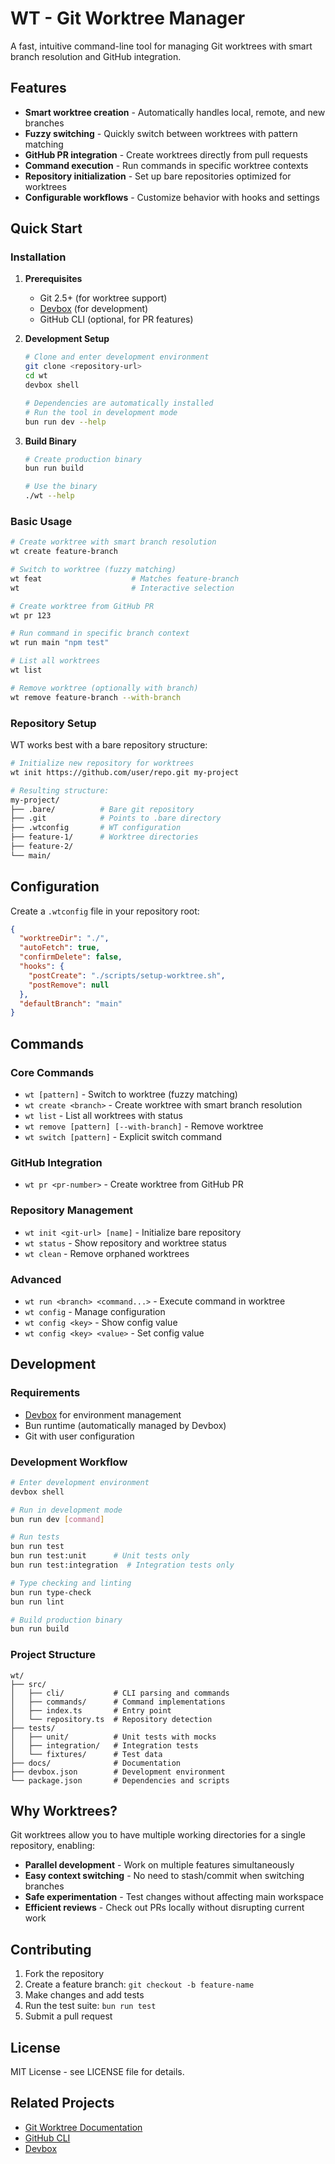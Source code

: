 # WT - Git Worktree Manager

A fast, intuitive command-line tool for managing Git worktrees with smart branch resolution and GitHub integration.

## Features

- **Smart worktree creation** - Automatically handles local, remote, and new branches
- **Fuzzy switching** - Quickly switch between worktrees with pattern matching
- **GitHub PR integration** - Create worktrees directly from pull requests
- **Command execution** - Run commands in specific worktree contexts
- **Repository initialization** - Set up bare repositories optimized for worktrees
- **Configurable workflows** - Customize behavior with hooks and settings

## Quick Start

### Installation

1. **Prerequisites**
   - Git 2.5+ (for worktree support)
   - [Devbox](https://www.jetpack.io/devbox) (for development)
   - GitHub CLI (optional, for PR features)

2. **Development Setup**
   ```bash
   # Clone and enter development environment
   git clone <repository-url>
   cd wt
   devbox shell
   
   # Dependencies are automatically installed
   # Run the tool in development mode
   bun run dev --help
   ```

3. **Build Binary**
   ```bash
   # Create production binary
   bun run build
   
   # Use the binary
   ./wt --help
   ```

### Basic Usage

```bash
# Create worktree with smart branch resolution
wt create feature-branch

# Switch to worktree (fuzzy matching)
wt feat                    # Matches feature-branch
wt                         # Interactive selection

# Create worktree from GitHub PR
wt pr 123

# Run command in specific branch context
wt run main "npm test"

# List all worktrees
wt list

# Remove worktree (optionally with branch)
wt remove feature-branch --with-branch
```

### Repository Setup

WT works best with a bare repository structure:

```bash
# Initialize new repository for worktrees
wt init https://github.com/user/repo.git my-project

# Resulting structure:
my-project/
├── .bare/          # Bare git repository
├── .git            # Points to .bare directory
├── .wtconfig       # WT configuration
├── feature-1/      # Worktree directories
├── feature-2/
└── main/
```

## Configuration

Create a `.wtconfig` file in your repository root:

```json
{
  "worktreeDir": "./",
  "autoFetch": true,
  "confirmDelete": false,
  "hooks": {
    "postCreate": "./scripts/setup-worktree.sh",
    "postRemove": null
  },
  "defaultBranch": "main"
}
```

## Commands

### Core Commands
- `wt [pattern]` - Switch to worktree (fuzzy matching)
- `wt create <branch>` - Create worktree with smart branch resolution
- `wt list` - List all worktrees with status
- `wt remove [pattern] [--with-branch]` - Remove worktree
- `wt switch [pattern]` - Explicit switch command

### GitHub Integration
- `wt pr <pr-number>` - Create worktree from GitHub PR

### Repository Management
- `wt init <git-url> [name]` - Initialize bare repository
- `wt status` - Show repository and worktree status
- `wt clean` - Remove orphaned worktrees

### Advanced
- `wt run <branch> <command...>` - Execute command in worktree
- `wt config` - Manage configuration
- `wt config <key>` - Show config value
- `wt config <key> <value>` - Set config value

## Development

### Requirements
- [Devbox](https://www.jetpack.io/devbox) for environment management
- Bun runtime (automatically managed by Devbox)
- Git with user configuration

### Development Workflow
```bash
# Enter development environment
devbox shell

# Run in development mode
bun run dev [command]

# Run tests
bun run test
bun run test:unit      # Unit tests only
bun run test:integration  # Integration tests only

# Type checking and linting
bun run type-check
bun run lint

# Build production binary
bun run build
```

### Project Structure
```
wt/
├── src/
│   ├── cli/           # CLI parsing and commands
│   ├── commands/      # Command implementations  
│   ├── index.ts       # Entry point
│   └── repository.ts  # Repository detection
├── tests/
│   ├── unit/          # Unit tests with mocks
│   ├── integration/   # Integration tests
│   └── fixtures/      # Test data
├── docs/              # Documentation
├── devbox.json        # Development environment
└── package.json       # Dependencies and scripts
```

## Why Worktrees?

Git worktrees allow you to have multiple working directories for a single repository, enabling:

- **Parallel development** - Work on multiple features simultaneously
- **Easy context switching** - No need to stash/commit when switching branches
- **Safe experimentation** - Test changes without affecting main workspace
- **Efficient reviews** - Check out PRs locally without disrupting current work

## Contributing

1. Fork the repository
2. Create a feature branch: `git checkout -b feature-name`
3. Make changes and add tests
4. Run the test suite: `bun run test`
5. Submit a pull request

## License

MIT License - see LICENSE file for details.

## Related Projects

- [Git Worktree Documentation](https://git-scm.com/docs/git-worktree)
- [GitHub CLI](https://cli.github.com/)
- [Devbox](https://www.jetpack.io/devbox)
